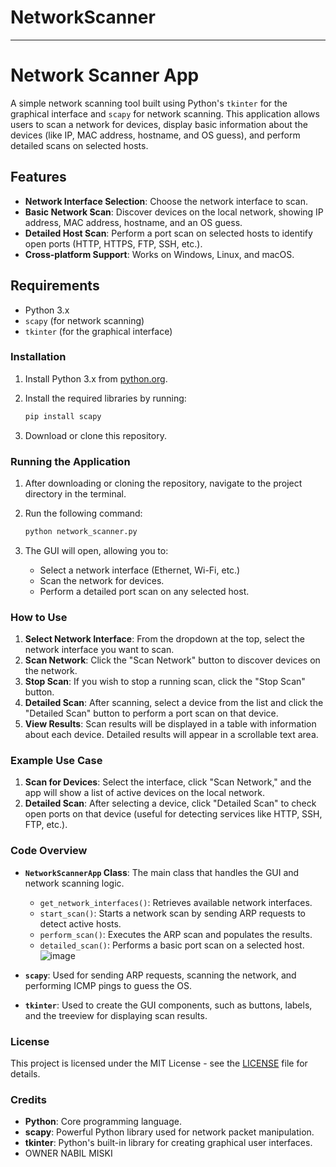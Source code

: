 
# NetworkScanner


---

# Network Scanner App

A simple network scanning tool built using Python's `tkinter` for the graphical interface and `scapy` for network scanning. This application allows users to scan a network for devices, display basic information about the devices (like IP, MAC address, hostname, and OS guess), and perform detailed scans on selected hosts.

## Features
- **Network Interface Selection**: Choose the network interface to scan.
- **Basic Network Scan**: Discover devices on the local network, showing IP address, MAC address, hostname, and an OS guess.
- **Detailed Host Scan**: Perform a port scan on selected hosts to identify open ports (HTTP, HTTPS, FTP, SSH, etc.).
- **Cross-platform Support**: Works on Windows, Linux, and macOS.

## Requirements
- Python 3.x
- `scapy` (for network scanning)
- `tkinter` (for the graphical interface)

### Installation
1. Install Python 3.x from [python.org](https://www.python.org/).
2. Install the required libraries by running:

   ```bash
   pip install scapy
   ```

3. Download or clone this repository.

### Running the Application
1. After downloading or cloning the repository, navigate to the project directory in the terminal.
2. Run the following command:

   ```bash
   python network_scanner.py
   ```

3. The GUI will open, allowing you to:
   - Select a network interface (Ethernet, Wi-Fi, etc.)
   - Scan the network for devices.
   - Perform a detailed port scan on any selected host.

### How to Use
1. **Select Network Interface**: From the dropdown at the top, select the network interface you want to scan.
2. **Scan Network**: Click the "Scan Network" button to discover devices on the network.
3. **Stop Scan**: If you wish to stop a running scan, click the "Stop Scan" button.
4. **Detailed Scan**: After scanning, select a device from the list and click the "Detailed Scan" button to perform a port scan on that device.
5. **View Results**: Scan results will be displayed in a table with information about each device. Detailed results will appear in a scrollable text area.

### Example Use Case
1. **Scan for Devices**: Select the interface, click "Scan Network," and the app will show a list of active devices on the local network.
2. **Detailed Scan**: After selecting a device, click "Detailed Scan" to check open ports on that device (useful for detecting services like HTTP, SSH, FTP, etc.).

### Code Overview
- **`NetworkScannerApp` Class**: The main class that handles the GUI and network scanning logic.
  - `get_network_interfaces()`: Retrieves available network interfaces.
  - `start_scan()`: Starts a network scan by sending ARP requests to detect active hosts.
  - `perform_scan()`: Executes the ARP scan and populates the results.
  - `detailed_scan()`: Performs a basic port scan on a selected host.
    ![image](https://github.com/user-attachments/assets/7648d513-9ea4-4352-a213-ce648f763db7)

  
- **`scapy`**: Used for sending ARP requests, scanning the network, and performing ICMP pings to guess the OS.
- **`tkinter`**: Used to create the GUI components, such as buttons, labels, and the treeview for displaying scan results.

### License
This project is licensed under the MIT License - see the [LICENSE](LICENSE) file for details.

### Credits
- **Python**: Core programming language.
- **scapy**: Powerful Python library used for network packet manipulation.
- **tkinter**: Python's built-in library for creating graphical user interfaces.
-    OWNER NABIL MISKI


